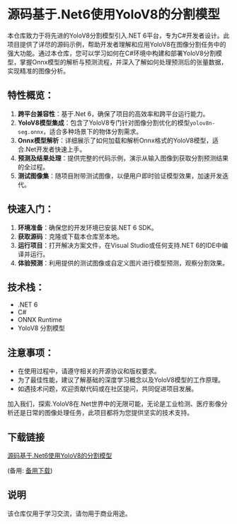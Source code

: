 # 源码基于.Net6使用YoloV8的分割模型

本仓库致力于将先进的YoloV8分割模型引入.NET 6平台，专为C#开发者设计。此项目提供了详尽的源码示例，帮助开发者理解和应用YoloV8在图像分割任务中的强大功能。通过本仓库，您可以学习如何在C#环境中构建和部署YoloV8分割模型，掌握Onnx模型的解析与预测流程，并深入了解如何处理预测后的张量数据，实现精准的图像分析。

## 特性概览：

1. **跨平台兼容性**：基于.Net 6，确保了项目的高效率和跨平台运行能力。
2. **YoloV8模型集成**：包含了YoloV8专门针对图像分割优化的模型`yolov8n-seg.onnx`，适合多种场景下的物体分割需求。
3. **Onnx模型解析**：详细展示了如何加载和解析Onnx格式的YoloV8模型，适合.Net开发者快速上手。
4. **预测及结果处理**：提供完整的代码示例，演示从输入图像到获取分割预测结果的全过程。
5. **测试图像集**：随项目附带测试图像，以便用户即时验证模型效果，加速开发迭代。

## 快速入门：

1. **环境准备**：确保您的开发环境已安装.NET 6 SDK。
2. **获取源码**：克隆或下载本仓库至本地。
3. **运行项目**：打开解决方案文件，在Visual Studio或任何支持.NET 6的IDE中编译并运行。
4. **体验预测**：利用提供的测试图像或自定义图片进行模型预测，观察分割效果。

## 技术栈：

- .NET 6
- C#
- ONNX Runtime
- YoloV8 分割模型

## 注意事项：

- 在使用过程中，请遵守相关的开源协议和版权要求。
- 为了最佳性能，建议了解基础的深度学习概念以及YoloV8模型的工作原理。
- 如遇技术问题，欢迎贡献代码或在社区提问，共同促进项目发展。

加入我们，探索.YoloV8在.Net世界中的无限可能，无论是工业检测、医疗影像分析还是日常的图像处理任务，此项目都将为您提供坚实的技术支持。

## 下载链接
[源码基于.Net6使用YoloV8的分割模型](https://pan.quark.cn/s/f4f68e0ad735) 

(备用: [备用下载](https://pan.baidu.com/s/1PNpumvfQXhsLZseMsItLew?pwd=1234))

## 说明

该仓库仅用于学习交流，请勿用于商业用途。
